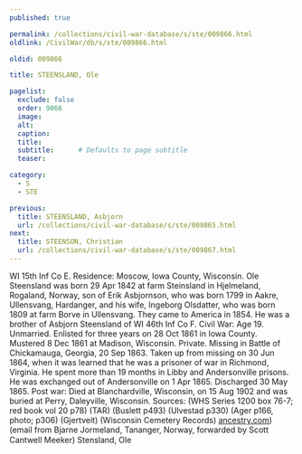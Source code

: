 ```yaml
---
published: true

permalink: /collections/civil-war-database/s/ste/009866.html
oldlink: /CivilWar/db/s/ste/009866.html

oldid: 009866

title: STEENSLAND, Ole

pagelist:
  exclude: false
  order: 9866
  image: 
  alt:
  caption:
  title:
  subtitle:      # Defaults to page subtitle
  teaser:

category: 
  - S 
  - STE

previous:
  title: STEENSLAND, Asbjorn
  url: /collections/civil-war-database/s/ste/009865.html  
next:
  title: STEENSON, Christian
  url: /collections/civil-war-database/s/ste/009867.html   
---
```

WI 15th Inf Co E. Residence: Moscow, Iowa County, Wisconsin. Ole Steensland was born 29 Apr 1842 at farm Steinsland in Hjelmeland, Rogaland, Norway, son of Erik Asbjornson, who was born 1799 in Aakre, Ullensvang, Hardanger, and his wife, Ingeborg Olsdatter, who was born 1809 at farm Borve in Ullensvang. They came to America in 1854. He was a brother of Asbjorn Steensland of WI 46th Inf Co F. Civil War: Age 19. Unmarried. Enlisted for three years on 28 Oct 1861 in Iowa County. Mustered 8 Dec 1861 at Madison, Wisconsin. Private. Missing in Battle of Chickamauga, Georgia, 20 Sep 1863. Taken up from missing on 30 Jun 1864, when it was learned that he was a prisoner of war in Richmond, Virginia. He spent more than 19 months in Libby and Andersonville prisons. He was exchanged out of Andersonville on 1 Apr 1865. Discharged 30 May 1865. Post war: Died at Blanchardville, Wisconsin, on 15 Aug 1902 and was buried at Perry, Daleyville, Wisconsin. Sources: (WHS Series 1200 box 76-7; red book vol 20 p78) (TAR) (Buslett p493) (Ulvestad p330) (Ager p166, photo; p306) (Gjertveit) (Wisconsin Cemetery Records) [ancestry.com](http://ancestry.com/)) (email from Bjarne Jormeland, Tananger, Norway, forwarded by Scott Cantwell Meeker) &#147;Stensland, Ole&#148;